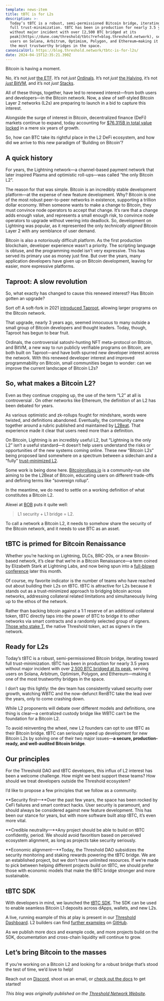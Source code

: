 ```yaml
---
template: news-item
title: tBTC is for L2s
description: >-
  Today’s tBTC is a robust, semi-permissioned Bitcoin bridge, iterating toward
  full trust-minimization. tBTC has been in production for nearly 3.5 years
  without major incident with over [2,500 BTC bridged at its
  peak](https://dune.com/threshold/tbtc?ref=blog.threshold.network), serving
  users on Solana, Arbitrum, Optimism, Polygon, and Ethereum—making it one of
  the most trustworthy bridges in the space.
canonicalUrl: https://blog.threshold.network/tbtc-is-for-l2s/
date: 2024-04-15T12:35:21.390Z
---
```

Bitcoin is having a moment.

No, it’s not *just* [the ETF](https://thesis.co/blog/the-bitcoin-etf-is-here/?ref=blog.threshold.network). It’s not *just* [Ordinals](https://nftnow.com/news/research-and-mining-report-highlights-bitcoins-enduring-impact/?ref=blog.threshold.network). It’s not *just* [the Halving](https://www.forbes.com/advisor/investing/cryptocurrency/bitcoin-halving/?ref=blog.threshold.network), it’s not [*just* BitVM](https://bitvm.org/bitvm.pdf?ref=blog.threshold.network), and it’s not *just* [Stacks](https://unchainedcrypto.com/stacks-a-bitcoin-layer-2-protocol-sees-all-time-high-in-total-value-locked/?ref=blog.threshold.network).

All of these things, together, have led to renewed interest—from both users and developers—in the Bitcoin network. Now, a slew of self-styled Bitcoin Layer 2 networks (L2s) are preparing to launch in a bid to capture this interest.

Alongside the surge of interest in Bitcoin, decentralized finance (DeFi) markets continue to expand, today accounting for [$76.315B in total value locked](https://defillama.com/?ref=blog.threshold.network) in a mere six years of growth.

So, how can BTC take its rightful place in the L2 DeFi ecosystem, and how did we arrive to this new paradigm of ‘Building on Bitcoin’?

## A quick history

For years, the Lightning network—a channel-based payment network that later inspired Plasma and optimistic roll-ups—was called “the only Bitcoin L2”.

The reason for that was simple. Bitcoin is an incredibly stable development platform—at the expense of new feature development. Why? Bitcoin is one of the most robust peer-to-peer networks in existence, supporting a trillion dollar economy. When someone wants to make a change to Bitcoin, they must convince node operators to accept that change. It’s rare that a change adds enough value, and represents a small enough risk, to convince node operators to upgrade without veering into deadlock. So, development on Lightning was popular, as it represented the only *technically aligned* Bitcoin Layer 2 with any semblance of user demand.

Bitcoin is also a notoriously difficult platform. As the first production blockchain, developer experience wasn’t a priority. The scripting language is obtuse, and the programming model isn’t very expressive. This has served its primary use as money just fine. But over the years, many application developers have given up on Bitcoin development, leaving for easier, more expressive platforms.

## Taproot: A slow revolution

So, what exactly has changed to cause this renewed interest? Has Bitcoin gotten an upgrade?

Sort of! A soft-fork in 2021 [introduced Taproot](https://cointelegraph.com/news/breaking-the-bitcoin-network-welcomes-taproot-soft-fork-upgrade?ref=blog.threshold.network), allowing larger programs on the Bitcoin network.

That upgrade, nearly 3 years ago, seemed innocuous to many outside a small group of Bitcoin developers and thought leaders. Today, though, Taproot has begun to bear fruit.

Ordinals, the controversial satoshi-hunting NFT meta-protocol on Bitcoin, and BitVM, a new way to run publicly verifiable programs on Bitcoin, are both built on Taproot—and have both spurred new developer interest across the network. With this renewed developer interest and improved programmability on Bitcoin, small communities began to wonder: can we improve the current landscape of Bitcoin L2s?

## So, what makes a Bitcoin L2?

Even as they continue cropping up, the use of the term “L2” at all is controversial . On other networks like Ethereum, the definition of an L2 has been debated for years.

As various optimistic and zk-rollups fought for mindshare, words were twisted, and definitions abandoned. Eventually, the community came together around a rubric published and maintained by [L2Beat](https://l2beat.com/scaling/summary?ref=blog.threshold.network). That experience made it clear that users need more than a definition.

On Bitcoin, Lightning is an incredibly useful L2, but “Lightning is the only L2” isn’t a useful standard—it doesn’t help users understand the risks or opportunities of the new systems coming online. These new “Bitcoin L2s” being proposed land somewhere on a spectrum between a sidechain and a “fully” [trust-minimized L2](https://thesis.co/blog/whats-in-a-bitcoin-l2/?ref=blog.threshold.network).

Some work is being done here. [Bitcoinrollups.io](https://www.bitcoinrollups.io/) is a community-run site aiming to be the L2Beat of Bitcoin, educating users on different trade-offs and defining terms like “sovereign rollup”.

In the meantime, we do need to settle on a working definition of what constitutes a Bitcoin L2.

Alexei at [BOB](https://twitter.com/build_on_bob) puts it quite well:

> L1 security + L1 bridge = L2.

To call a network a Bitcoin L2, it needs to somehow share the security of the Bitcoin network, and it needs to use BTC as an asset.

## tBTC is primed for Bitcoin Renaissance

Whether you’re hacking on Lightning, DLCs, BRC-20s, or a new Bitcoin-based network, it’s clear that we’re in a Bitcoin Renaissance—a term coined by Elizabeth Stark at Lightning Labs, and now being spun into a [full-blown conference](https://bitcoin-renaissance.com/) later this month.

Of course, my favorite indicator is the number of teams who have reached out about building their L2s on tBTC. tBTC is attractive for L2s because it stands out as a trust-minimized approach to bridging bitcoin across networks, addressing collateral related limitations and simultaneously living up to the ethos of the network.

Rather than backing bitcoin against a 1:1 reserve of an additional collateral token, tBTC directly taps into the power of BTC to bridge it to other networks via smart contracts and a randomly selected group of signers. [Those who stake T](https://docs.threshold.network/staking-and-running-a-node/tbtc-beta-stakers-program?ref=blog.threshold.network), the native Threshold token, act as signers in the network.

## Ready for L2s

Today’s tBTC is a robust, semi-permissioned Bitcoin bridge, iterating toward full trust-minimization. tBTC has been in production for nearly 3.5 years without major incident with over [2,500 BTC bridged at its peak](https://dune.com/threshold/tbtc?ref=blog.threshold.network), serving users on Solana, Arbitrum, Optimism, Polygon, and Ethereum—making it one of the most trustworthy bridges in the space.

I don’t say this lightly: the dev team has consistently valued security over growth, watching WBTC and the now-defunct RenBTC take the lead over the years, only to come crashing down.

While L2 proponents will debate over different models and definitions, one thing is clear—a centralized custody bridge like WBTC can’t be the foundation for a Bitcoin L2.

To avoid reinventing the wheel, new L2 founders can opt to use tBTC as their Bitcoin bridge. tBTC can seriously speed up development for new Bitcoin L2s by solving one of their two major issues—**a secure, production-ready, and well-audited Bitcoin bridge**.

## Our principles

For the Threshold DAO and tBTC developers, this influx of L2 interest has been a welcome challenge. How might we best support these teams? How should we treat developers outside the Threshold ecosystem?

I’d like to propose a few principles that we follow as a community.

**Security first—**Over the past few years, the space has been rocked by CeFi failures and smart contract hacks. User security is paramount, and should always be considered against new feature development. This has been our stance for years, but with more software built atop tBTC, it’s even more vital.

**Credible neutrality—**Any project should be able to build on tBTC confidently, period. We should avoid favoritism based on perceived ecosystem alignment, as long as projects take security seriously.

**Economic alignment—**Today, the Threshold DAO subsidizes the security monitoring and staking rewards powering the tBTC bridge. We are an established project, but we don’t have unlimited resources. If we’re made to pick between helping different projects build on tBTC, we should prefer those with economic models that make the tBTC bridge stronger and more sustainable.

## tBTC SDK

With developers in mind, we launched the [tBTC SDK](https://docs.threshold.network/app-development/tbtc-v2/tbtc-sdk/?ref=blog.threshold.network). The SDK can be used to enable seamless Bitcoin L1 deposits across dApps, wallets, and new L2s.

A live, running example of this at play is present in our [Threshold Dashboard](https://dashboard.threshold.network/overview/networkhttps://dashboard.threshold.network/overview/network?ref=blog.threshold.network). L2 builders can find [further examples](https://github.com/keep-network/tbtc-v2/pull/776?ref=blog.threshold.network) on [GitHub](https://github.com/keep-network/tbtc-v2/pull/778?ref=blog.threshold.network).

As we publish more docs and example code, and more projects build on the SDK, documentation and cross-chain liquidity will continue to grow.

## Let’s bring Bitcoin to the masses

If you’re working on a Bitcoin L2 and looking for a robust bridge that’s stood the test of time, we’d love to help!

Reach out on [Discord](https://discord.com/invite/threshold?ref=tbtc.network?ref=tbtc.network), shoot us an email, or [check out the docs](https://github.com/keep-network/tbtc-v2?ref=blog.threshold.network) to get started!

*T﻿his blog was originally published on the [Threshold Network Website](https://blog.threshold.network/tbtc-is-for-l2s/).*
